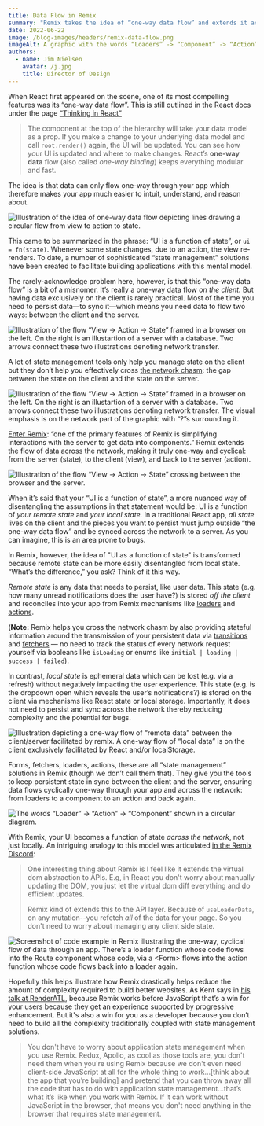 ```yaml
---
title: Data Flow in Remix
summary: "Remix takes the idea of “one-way data flow” and extends it across the network, so your UI truly is a function of state: from the client to the server and back again."
date: 2022-06-22
image: /blog-images/headers/remix-data-flow.png
imageAlt: A graphic with the words “Loaders” -> “Component” -> “Action” connected by arrows and depicted cyclically.
authors:
  - name: Jim Nielsen
    avatar: /j.jpg
    title: Director of Design
---
```


When React first appeared on the scene, one of its most compelling features was its “one-way data flow”. This is still outlined in the React docs under the page [“Thinking in React”][react-docs]

> The component at the top of the hierarchy will take your data model as a prop. If you make a change to your underlying data model and call `root.render()` again, the UI will be updated. You can see how your UI is updated and where to make changes. React’s **one-way data** flow (also called _one-way binding_) keeps everything modular and fast.

The idea is that data can only flow one-way through your app which therefore makes your app much easier to intuit, understand, and reason about.

![Illustration of the idea of one-way data flow depicting lines drawing a circular flow from view to action to state.][img-1]

This came to be summarized in the phrase: “UI is a function of state”, or `ui = fn(state)`. Whenever some state changes, due to an action, the view re-renders. To date, a number of sophisticated “state management” solutions have been created to facilitate building applications with this mental model.

The rarely-acknowledge problem here, however, is that this “one-way data flow” is a bit of a misnomer. It’s really a one-way data flow _on the client._ But having data exclusively on the client is rarely practical. Most of the time you need to persist data—to sync it—which means you need data to flow two ways: between the client and the server.

![Illustration of the flow “View -> Action -> State” framed in a browser on the left. On the right is an illustartion of a server with a database. Two arrows connect these two illustrations denoting network transfer.][img-2]

A lot of state management tools only help you manage state on the client but they don’t help you effectively cross [the network chasm](https://kentcdodds.com/blog/remix-the-yang-to-react-s-yin): the gap between the state on the client and the state on the server.

![Illustration of the flow “View -> Action -> State” framed in a browser on the left. On the right is an illustartion of a server with a database. Two arrows connect these two illustrations denoting network transfer. The visual emphasis is on the network part of the graphic with “?”s surrounding it.][img-3]

[Enter Remix](https://remix.run/docs/en/v1/guides/data-loading): “one of the primary features of Remix is simplifying interactions with the server to get data into components.” Remix extends the flow of data across the network, making it truly one-way and cyclical: from the server (state), to the client (view), and back to the server (action).

![Illustration of the flow “View -> Action -> State” crossing between the browser and the server.][img-4]

When it’s said that your “UI is a function of state”, a more nuanced way of disentangling the assumptions in that statement would be: UI is a function of _your remote state_ and _your local state._ In a traditional React app, _all state_ lives on the client and the pieces you want to persist must jump outside “the one-way data flow” and be synced across the network to a server. As you can imagine, this is an area prone to bugs.

In Remix, however, the idea of "UI as a function of state" is transformed because remote state can be more easily disentangled from local state. “What’s the difference,” you ask? Think of it this way.

_Remote state_ is any data that needs to persist, like user data. This state (e.g. how many unread notifications does the user have?) is stored _off the client_ and reconciles into your app from Remix mechanisms like [loaders](https://remix.run/docs/en/v1/guides/data-loading) and [actions](https://remix.run/docs/en/v1/guides/data-writes).

(**Note:** Remix helps you cross the network chasm by also providing stateful information around the transmission of your persistent data via [transitions](https://remix.run/docs/en/v1.5.1/api/remix#usetransition) and [fetchers](https://remix.run/docs/en/v1/api/remix#usefetcher) — no need to track the status of every network request yourself via booleans like `isLoading` or enums like `initial | loading | success | failed`).

In contrast, _local state_ is ephemeral data which can be lost (e.g. via a refresh) without negatively impacting the user experience. This state (e.g. is the dropdown open which reveals the user’s notifications?) is stored on the client via mechanisms like React state or local storage. Importantly, it does not need to persist and sync across the network thereby reducing complexity and the potential for bugs.

![Illustration depicting a one-way flow of “remote data” between the client/server facilitated by remix. A one-way flow of “local data” is on the client exclusively facilitated by React and/or localStorage.][img-5]

Forms, fetchers, loaders, actions, these are all “state management” solutions in Remix (though we don’t call them that). They give you the tools to keep persistent state in sync between the client and the server, ensuring data flows cyclically one-way through your app and across the network: from loaders to a component to an action and back again.

![The words “Loader” -> “Action” -> “Component” shown in a circular diagram.][img-6]

With Remix, your UI becomes a function of state _across the network_, not just locally. An intriguing analogy to this model was articulated [in the Remix Discord](https://discord.com/channels/770287896669978684/770287896669978687/980184501726642186):

> One interesting thing about Remix is I feel like it extends the virtual dom abstraction to APIs. E.g, in React you don't worry about manually updating the DOM, you just let the virtual dom diff everything and do efficient updates.
>
> Remix kind of extends this to the API layer. Because of `useLoaderData`, on any mutation--you refetch _all_ of the data for your page. So you don't need to worry about managing any client side state.

![Screenshot of code example in Remix illustrating the one-way, cyclical flow of data through an app. There’s a `loader` function whose code flows into the `Route` component whose code, via a `<Form>` flows into the `action` function whose code flows back into a loader again.][img-7]

Hopefully this helps illustrate how Remix drastically helps reduce the amount of complexity required to build better websites. As Kent says in [his talk at RenderATL][kent-renderatl], because Remix works before JavaScript that’s a win for your users because they get an experience supported by progressive enhancement. But it's also a win for you as a developer because you don’t need to build all the complexity traditionally coupled with state management solutions.

> You don't have to worry about application state management when you use Remix. Redux, Apollo, as cool as those tools are, you don't need them when you're using Remix because we don't even need client-side JavaScript at all for the whole thing to work…[think about the app that you’re building] and pretend that you can throw away all the code that has to do with application state management…that’s what it’s like when you work with Remix. If it can work without JavaScript in the browser, that means you don't need anything in the browser that requires state management.

[react-docs]: https://reactjs.org/docs/thinking-in-react.html
[kent-renderatl]: https://youtu.be/zED9ePuht4g?t=24852
[img-1]: /blog-images/posts/remix-data-flow/view-action-state.png
[img-2]: /blog-images/posts/remix-data-flow/view-action-state-server-client.png
[img-3]: /blog-images/posts/remix-data-flow/view-action-state-network.png
[img-4]: /blog-images/posts/remix-data-flow/view-action-state-server-client-network.png
[img-5]: /blog-images/posts/remix-data-flow/view-action-state-local-vs-remote.png
[img-6]: /blog-images/posts/remix-data-flow/loader-action-component.png
[img-7]: /blog-images/posts/remix-data-flow/loader-action-component-code.png
